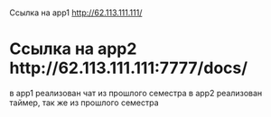 <br>Cсылка на app1 http://62.113.111.111/ </br>
<h1>Cсылка на app2 http://62.113.111.111:7777/docs/ </h1>

в app1 реализован чат из прошлого семестра
в app2 реализован таймер, так же из прошлого семестра
